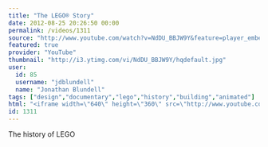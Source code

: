 ```yaml
---
title: "The LEGO® Story"
date: 2012-08-25 20:26:50 00:00
permalink: /videos/1311
source: "http://www.youtube.com/watch?v=NdDU_BBJW9Y&feature=player_embedded"
featured: true
provider: "YouTube"
thumbnail: "http://i3.ytimg.com/vi/NdDU_BBJW9Y/hqdefault.jpg"
user:
  id: 85
  username: "jdblundell"
  name: "Jonathan Blundell"
tags: ["design","documentary","lego","history","building","animated"]
html: "<iframe width=\"640\" height=\"360\" src=\"http://www.youtube.com/embed/NdDU_BBJW9Y?wmode=transparent&fs=1&feature=oembed\" frameborder=\"0\" allowfullscreen></iframe>"
id: 1311
---
```


The history of LEGO